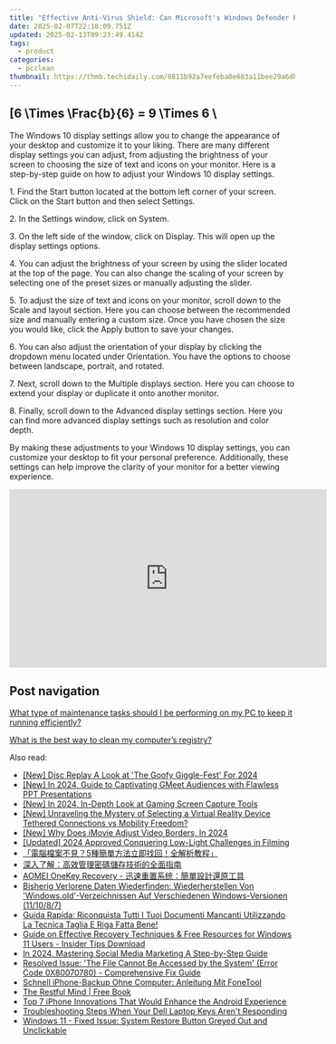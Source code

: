 ```yaml
---
title: "Effective Anti-Virus Shield: Can Microsoft's Windows Defender Prevent Malware Threats?"
date: 2025-02-07T22:18:09.751Z
updated: 2025-02-13T09:23:49.414Z
tags:
  - product
categories:
  - pcclean
thumbnail: https://thmb.techidaily.com/8811b92a7eefeba0e683a11bee29a6db304b4d3eeed54950f10cd7a4ce1787b2.jpg
---
```


## \[6 \Times \Frac{b}{6} = 9 \Times 6 \

The Windows 10 display settings allow you to change the appearance of your desktop and customize it to your liking. There are many different display settings you can adjust, from adjusting the brightness of your screen to choosing the size of text and icons on your monitor. Here is a step-by-step guide on how to adjust your Windows 10 display settings. 

1\. Find the Start button located at the bottom left corner of your screen. Click on the Start button and then select Settings.

2\. In the Settings window, click on System.

3\. On the left side of the window, click on Display. This will open up the display settings options. 

4\. You can adjust the brightness of your screen by using the slider located at the top of the page. You can also change the scaling of your screen by selecting one of the preset sizes or manually adjusting the slider.

5\. To adjust the size of text and icons on your monitor, scroll down to the Scale and layout section. Here you can choose between the recommended size and manually entering a custom size. Once you have chosen the size you would like, click the Apply button to save your changes.

6\. You can also adjust the orientation of your display by clicking the dropdown menu located under Orientation. You have the options to choose between landscape, portrait, and rotated.

7\. Next, scroll down to the Multiple displays section. Here you can choose to extend your display or duplicate it onto another monitor.

8\. Finally, scroll down to the Advanced display settings section. Here you can find more advanced display settings such as resolution and color depth. 

By making these adjustments to your Windows 10 display settings, you can customize your desktop to fit your personal preference. Additionally, these settings can help improve the clarity of your monitor for a better viewing experience.

<!-- affiliate ads begin -->
<iframe width="560" height="315" src="https://www.youtube.com/embed/UoBCgLTmznE?si=MXXiGsd2qpd_DrzE" title="YouTube video player" frameborder="0" allow="accelerometer; autoplay; clipboard-write; encrypted-media; gyroscope; picture-in-picture; web-share" referrerpolicy="strict-origin-when-cross-origin" allowfullscreen></iframe>
<!-- affiliate ads end -->

## Post navigation

[What type of maintenance tasks should I be performing on my PC to keep it running efficiently?](https://tools.techidaily.com/pcclean/products/)

[What is the best way to clean my computer’s registry?](https://tools.techidaily.com/pcclean/products/)

<ins class="adsbygoogle"
     style="display:block"
     data-ad-format="autorelaxed"
     data-ad-client="ca-pub-7571918770474297"
     data-ad-slot="1223367746"></ins>

<ins class="adsbygoogle"
     style="display:block"
     data-ad-client="ca-pub-7571918770474297"
     data-ad-slot="8358498916"
     data-ad-format="auto"
     data-full-width-responsive="true"></ins>

<span class="atpl-alsoreadstyle">Also read:</span>
<div><ul>
<li><a href="https://fox-cloud.techidaily.com/new-disc-replay-a-look-at-the-goofy-giggle-fest-for-2024/"><u>[New] Disc Replay A Look at 'The Goofy Giggle-Fest' For 2024</u></a></li>
<li><a href="https://screen-video-capture.techidaily.com/new-in-2024-guide-to-captivating-gmeet-audiences-with-flawless-ppt-presentations/"><u>[New] In 2024, Guide to Captivating GMeet Audiences with Flawless PPT Presentations</u></a></li>
<li><a href="https://visual-screen-recording.techidaily.com/new-in-2024-in-depth-look-at-gaming-screen-capture-tools/"><u>[New] In 2024, In-Depth Look at Gaming Screen Capture Tools</u></a></li>
<li><a href="https://some-skills.techidaily.com/new-unraveling-the-mystery-of-selecting-a-virtual-reality-device-tethered-connections-vs-mobility-freedom/"><u>[New] Unraveling the Mystery of Selecting a Virtual Reality Device Tethered Connections vs Mobility Freedom?</u></a></li>
<li><a href="https://vp-tips.techidaily.com/new-why-does-imovie-adjust-video-borders-in-2024/"><u>[New] Why Does iMovie Adjust Video Borders, In 2024</u></a></li>
<li><a href="https://facebook-record-videos.techidaily.com/updated-2024-approved-conquering-low-light-challenges-in-filming/"><u>[Updated] 2024 Approved Conquering Low-Light Challenges in Filming</u></a></li>
<li><a href="https://discover-able.techidaily.com/1728485612000-5/"><u>「電腦檔案不見？5種簡單方法立即找回！全解析教程」</u></a></li>
<li><a href="https://discover-able.techidaily.com/5rex5ywl5lqg6kej77ya6auy5pwi566h55cg5aplusg56k85ysy5a2y5oqa6kgt55qe5ywo6z2i5oyh5y2x/"><u>深入了解：高效管理密碼儲存技術的全面指南</u></a></li>
<li><a href="https://discover-able.techidaily.com/1728469871160-aomei-onekey-recovery/"><u>AOMEI OneKey Recovery - 迅速重置系统：簡單設計還原工具</u></a></li>
<li><a href="https://discover-able.techidaily.com/bisherig-verlorene-daten-wiederfinden-wiederherstellen-von-windowsold-verzeichnissen-auf-verschiedenen-windows-versionen-111087/"><u>Bisherig Verlorene Daten Wiederfinden: Wiederherstellen Von 'Windows.old'-Verzeichnissen Auf Verschiedenen Windows-Versionen (11/10/8/7)</u></a></li>
<li><a href="https://discover-able.techidaily.com/guida-rapida-riconquista-tutti-i-tuoi-documenti-mancanti-utilizzando-la-tecnica-taglia-e-riga-fatta-bene/"><u>Guida Rapida: Riconquista Tutti I Tuoi Documenti Mancanti Utilizzando La Tecnica Taglia E Riga Fatta Bene!</u></a></li>
<li><a href="https://discover-able.techidaily.com/guide-on-effective-recovery-techniques-and-free-resources-for-windows-11-users-insider-tips-download/"><u>Guide on Effective Recovery Techniques & Free Resources for Windows 11 Users - Insider Tips Download</u></a></li>
<li><a href="https://fox-http.techidaily.com/in-2024-mastering-social-media-marketing-a-step-by-step-guide/"><u>In 2024, Mastering Social Media Marketing A Step-by-Step Guide</u></a></li>
<li><a href="https://discover-able.techidaily.com/resolved-issue-the-file-cannot-be-accessed-by-the-system-error-code-0x80070780-comprehensive-fix-guide/"><u>Resolved Issue: 'The File Cannot Be Accessed by the System' (Error Code 0X80070780) - Comprehensive Fix Guide</u></a></li>
<li><a href="https://discover-able.techidaily.com/schnell-iphone-backup-ohne-computer-anleitung-mit-fonetool/"><u>Schnell iPhone-Backup Ohne Computer: Anleitung Mit FoneTool</u></a></li>
<li><a href="https://novels-ebooks.techidaily.com/1614373-9781444762327-the-restful-mind/"><u>The Restful Mind | Free Book</u></a></li>
<li><a href="https://hardware-updates.techidaily.com/top-7-iphone-innovations-that-would-enhance-the-android-experience/"><u>Top 7 iPhone Innovations That Would Enhance the Android Experience</u></a></li>
<li><a href="https://win-howtos.techidaily.com/troubleshooting-steps-when-your-dell-laptop-keys-arent-responding/"><u>Troubleshooting Steps When Your Dell Laptop Keys Aren't Responding</u></a></li>
<li><a href="https://discover-able.techidaily.com/windows-11-fixed-issue-system-restore-button-greyed-out-and-unclickable/"><u>Windows 11 - Fixed Issue: System Restore Button Greyed Out and Unclickable</u></a></li>
</ul></div>

